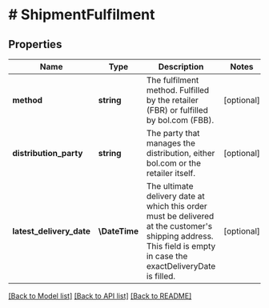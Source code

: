# # ShipmentFulfilment

## Properties

Name | Type | Description | Notes
------------ | ------------- | ------------- | -------------
**method** | **string** | The fulfilment method. Fulfilled by the retailer (FBR) or fulfilled by bol.com (FBB). | [optional]
**distribution_party** | **string** | The party that manages the distribution, either bol.com or the retailer itself. | [optional]
**latest_delivery_date** | **\DateTime** | The ultimate delivery date at which this order must be delivered at the customer&#39;s shipping address. This field is empty in case the exactDeliveryDate is filled. | [optional]

[[Back to Model list]](../../README.md#models) [[Back to API list]](../../README.md#endpoints) [[Back to README]](../../README.md)
